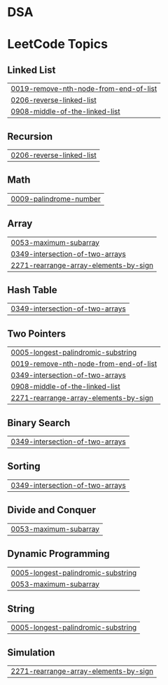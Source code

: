 # DSA
<!---LeetCode Topics Start-->
# LeetCode Topics
## Linked List
|  |
| ------- |
| [0019-remove-nth-node-from-end-of-list](https://github.com/abhiikyaa/DSA/tree/master/0019-remove-nth-node-from-end-of-list) |
| [0206-reverse-linked-list](https://github.com/abhiikyaa/DSA/tree/master/0206-reverse-linked-list) |
| [0908-middle-of-the-linked-list](https://github.com/abhiikyaa/DSA/tree/master/0908-middle-of-the-linked-list) |
## Recursion
|  |
| ------- |
| [0206-reverse-linked-list](https://github.com/abhiikyaa/DSA/tree/master/0206-reverse-linked-list) |
## Math
|  |
| ------- |
| [0009-palindrome-number](https://github.com/abhiikyaa/DSA/tree/master/0009-palindrome-number) |
## Array
|  |
| ------- |
| [0053-maximum-subarray](https://github.com/abhiikyaa/DSA/tree/master/0053-maximum-subarray) |
| [0349-intersection-of-two-arrays](https://github.com/abhiikyaa/DSA/tree/master/0349-intersection-of-two-arrays) |
| [2271-rearrange-array-elements-by-sign](https://github.com/abhiikyaa/DSA/tree/master/2271-rearrange-array-elements-by-sign) |
## Hash Table
|  |
| ------- |
| [0349-intersection-of-two-arrays](https://github.com/abhiikyaa/DSA/tree/master/0349-intersection-of-two-arrays) |
## Two Pointers
|  |
| ------- |
| [0005-longest-palindromic-substring](https://github.com/abhiikyaa/DSA/tree/master/0005-longest-palindromic-substring) |
| [0019-remove-nth-node-from-end-of-list](https://github.com/abhiikyaa/DSA/tree/master/0019-remove-nth-node-from-end-of-list) |
| [0349-intersection-of-two-arrays](https://github.com/abhiikyaa/DSA/tree/master/0349-intersection-of-two-arrays) |
| [0908-middle-of-the-linked-list](https://github.com/abhiikyaa/DSA/tree/master/0908-middle-of-the-linked-list) |
| [2271-rearrange-array-elements-by-sign](https://github.com/abhiikyaa/DSA/tree/master/2271-rearrange-array-elements-by-sign) |
## Binary Search
|  |
| ------- |
| [0349-intersection-of-two-arrays](https://github.com/abhiikyaa/DSA/tree/master/0349-intersection-of-two-arrays) |
## Sorting
|  |
| ------- |
| [0349-intersection-of-two-arrays](https://github.com/abhiikyaa/DSA/tree/master/0349-intersection-of-two-arrays) |
## Divide and Conquer
|  |
| ------- |
| [0053-maximum-subarray](https://github.com/abhiikyaa/DSA/tree/master/0053-maximum-subarray) |
## Dynamic Programming
|  |
| ------- |
| [0005-longest-palindromic-substring](https://github.com/abhiikyaa/DSA/tree/master/0005-longest-palindromic-substring) |
| [0053-maximum-subarray](https://github.com/abhiikyaa/DSA/tree/master/0053-maximum-subarray) |
## String
|  |
| ------- |
| [0005-longest-palindromic-substring](https://github.com/abhiikyaa/DSA/tree/master/0005-longest-palindromic-substring) |
## Simulation
|  |
| ------- |
| [2271-rearrange-array-elements-by-sign](https://github.com/abhiikyaa/DSA/tree/master/2271-rearrange-array-elements-by-sign) |
<!---LeetCode Topics End-->